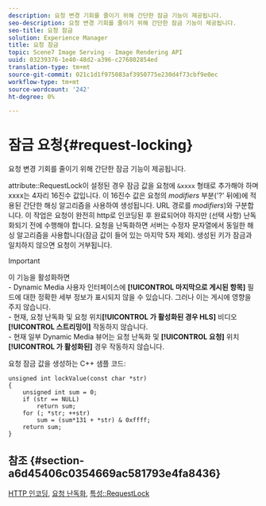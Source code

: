 ```yaml
---
description: 요청 변경 기회를 줄이기 위해 간단한 잠금 기능이 제공됩니다.
seo-description: 요청 변경 기회를 줄이기 위해 간단한 잠금 기능이 제공됩니다.
seo-title: 요청 잠금
solution: Experience Manager
title: 요청 잠금
topic: Scene7 Image Serving - Image Rendering API
uuid: 03239376-1e40-48d2-a396-c276802854ed
translation-type: tm+mt
source-git-commit: 021c1d1f975083af3950775e230d4f73cbf9e0ec
workflow-type: tm+mt
source-wordcount: '242'
ht-degree: 0%

---
```



# 잠금 요청{#request-locking}

요청 변경 기회를 줄이기 위해 간단한 잠금 기능이 제공됩니다.

attribute::RequestLock이 설정된 경우 잠금 값을 요청에 `&xxxx` 형태로 추가해야 하며 xxxx는 4자리 16진수 값입니다. 이 16진수 값은 요청의 *modifiers* 부분(&#39;?&#39; 뒤에)에 적용된 간단한 해싱 알고리즘을 사용하여 생성됩니다. URL 경로를 *modifiers*)와 구분합니다. 이 작업은 요청이 완전히 http로 인코딩된 후 완료되어야 하지만 (선택 사항) 난독화되기 전에 수행해야 합니다. 요청을 난독화하면 서버는 수정자 문자열에서 동일한 해싱 알고리즘을 사용합니다(잠금 값이 들어 있는 마지막 5자 제외). 생성된 키가 잠금과 일치하지 않으면 요청이 거부됩니다.

>[!IMPORTANT]
>
>이 기능을 활성화하면 <br>- Dynamic Media 사용자 인터페이스에 **[!UICONTROL 마지막으로 게시된 항목]** 필드에 대한 정확한 세부 정보가 표시되지 않을 수 있습니다. 그러나 이는 게시에 영향을 주지 않습니다.<br>- 현재, 요청 난독화 및 요청 위치&#x200B;**[!UICONTROL 가 활성화된 경우 HLS]** 비디오  **[!UICONTROL 스트리밍이]** 작동하지 않습니다.<br>- 현재 일부 Dynamic Media 뷰어는 요청 난독화 및  **[!UICONTROL 요청]** 위치 **[!UICONTROL 가 활성화된]** 경우 작동하지 않습니다.

요청 잠금 값을 생성하는 C++ 샘플 코드:

```
unsigned int lockValue(const char *str) 
{ 
    unsigned int sum = 0; 
    if (str == NULL) 
        return sum; 
    for (; *str; ++str) 
        sum = (sum*131 + *str) & 0xffff; 
    return sum; 
} 
```

## 참조 {#section-a6d45406c0354669ac581793e4fa8436}

[HTTP 인코딩](../../../../../is-api/http-ref/image-serving-api-ref/c-http-protocol-reference/c-syntax-and-features/r-http-encoding.md#reference-bb34dd13f316462695448acfa8f92df7),  [요청 난독화](../../../../../is-api/http-ref/image-serving-api-ref/c-http-protocol-reference/c-syntax-and-features/r-request-obfuscation.md#reference-895f65d6796c43bb9bad21a676ed714d),  [특성::RequestLock](../../../../../is-api/image-catalog/image-serving-api-ref/c-image-catalog-reference/c-attributes-reference/r-requestlock.md#reference-8bbe2f581be847d3b9fa123e8e5e94b0)
